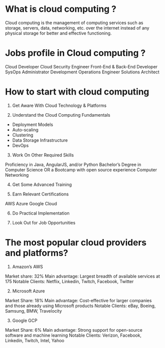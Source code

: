 # What is cloud computing ?

Cloud computing is the management of computing services such as storage, servers, data, networking, etc. over the internet instead of any physical storage for better and effective functioning. 

# Jobs profile in Cloud computing ?

Cloud Developer
Cloud Security Engineer
Front-End & Back-End Developer
SysOps Administrator
Development Operations Engineer
Solutions Architect

# How to start with cloud computing 

1. Get Aware With Cloud Technology & Platforms

2. Understand the Cloud Computing Fundamentals

- Deployment Models
- Auto-scaling
- Clustering
- Data Storage Infrastructure
- DevOps

3. Work On Other Required Skills

Proficiency in Java, AngularJS, and/or Python
Bachelor’s Degree in Computer Science
OR a Bootcamp with open source experience
Computer Networking

4. Get Some Advanced Training

5. Earn Relevant Certifications

AWS
Azure
Google Cloud

6. Do Practical Implementation

7. Look Out for Job Opportunities

# The most popular cloud providers and platforms?


1. Amazon’s AWS

Market share: 32%
Main advantage: Largest breadth of available services at 175
Notable Clients: Netflix, Linkedin, Twitch, Facebook, Twitter

2. Microsoft Azure

Market Share: 18%
Main advantage: Cost-effective for larger companies and those already using Microsoft products
Notable Clients: eBay, Boeing, Samsung, BMW, Travelocity

3. Google GCP

Market Share: 6%
Main advantage: Strong support for open-source software and machine learning
Notable Clients: Verizon, Facebook, Linkedin, Twitch, Intel, Yahoo


